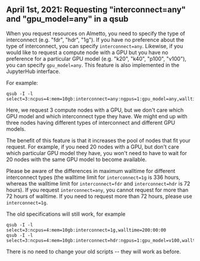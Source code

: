 ## April 1st, 2021: Requesting "interconnect=any" and "gpu_model=any" in a qsub

When you request resources on Almetto, you need to specify the type of interconnect (e.g. "fdr", "hdr", "1g"). If you have no preference about the type of interconnect, you can specify `interconnect=any`. Likewise, if you would like to request a compute node with a GPU but you have no preference for a particular GPU model (e.g. "k20", "k40", "p100", "v100"), you can specify `gpu_model=any`. This feature is also implemented in the JupyterHub interface.

For example:

~~~
qsub -I -l select=3:ncpus=4:mem=10gb:interconnect=any:ngpus=1:gpu_model=any,walltime=1:00:00
~~~

Here, we request 3 compute nodes with a GPU, but we don't care which GPU model and which interconnect type they have. We might end up with three nodes having different types of interconnect and different GPU models.

The benefit of this feature is that it increases the pool of nodes that fit your request. For example, if you need 20 nodes with a GPU, but don't care which particular GPU model they have, you won't need to have to wait for 20 nodes with the same GPU model to become available.

Please be aware of the differences in maximum walltime for different interconnect types (the walltime limit for `interconnect=1g` is 336 hours, whereas the walltime limit for `interconnect=fdr` and `interconnect=hdr` is 72 hours). If you request `interconnect=any`, you cannot request for more than 72 hours of walltime. If you need to request more than 72 hours, please use `interconnect=1g`.

The old specifications will still work, for example
~~~
qsub -I -l select=3:ncpus=4:mem=10gb:interconnect=1g,walltime=200:00:00
qsub -I -l select=3:ncpus=4:mem=10gb:interconnect=hdr:ngpus=1:gpu_model=v100,walltime=1:00:00
~~~
There is no need to change your old scripts -- they will work as before.
